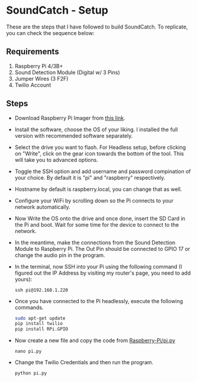 # SoundCatch - Setup

These are the steps that I have followed to build SoundCatch. To replicate, you can check the sequence below:

## Requirements
1. Raspberry Pi 4/3B+
2. Sound Detection Module (Digital w/ 3 Pins)
3. Jumper Wires (3 F2F)
4. Twilio Account

## Steps
 - Download Raspberry Pi Imager from [this link](https://www.raspberrypi.com/software/).
 - Install the software, choose the OS of your liking. I installed the full version with recommended software separately.
 - Select the drive you want to flash. For Headless setup, before clicking on "Write", click on the gear icon towards the bottom of the tool. This will take you to advanced options.
 - Toggle the SSH option and add username and password compination of your choice. By default it is "pi" and "raspberry" respectively.
 - Hostname by default is raspberry.local, you can change that as well.
 - Configure your WiFi by scrolling down so the Pi connects to your network automatically.
 - Now Write the OS onto the drive and once done, insert the SD Card in the Pi and boot. Wait for some time for the device to connect to the network.
 - In the meantime, make the connections from the Sound Detection Module to Raspberry Pi. The Out Pin should be connected to GPIO 17 or change the audio pin in the program.
 - In the terminal, now SSH into your Pi using the following command (I figured out the IP Address by visiting my router's page, you need to add yours):
   
   `ssh pi@192.168.1.220`
 - Once you have connected to the Pi headlessly, execute the following commands.
   
   ```bash
   sudo apt-get update
   pip install twilio
   pip install RPi.GPIO
   ```
 - Now create a new file and copy the code from [Raspberry-Pi/pi.py](Raspberry-Pi/pi.py)
   
   `nano pi.py`
 - Change the Twilio Credentials and then run the program.
   
   `python pi.py`
   
